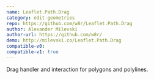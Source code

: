 ```yaml
---
name: Leaflet.Path.Drag
category: edit-geometries
repo: https://github.com/w8r/Leaflet.Path.Drag
author: Alexander Milevski
author-url: https://github.com/w8r/
demo: http://milevski.co/Leaflet.Path.Drag
compatible-v0:
compatible-v1: true
---
```


Drag handler and interaction for polygons and polylines.

